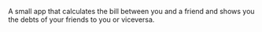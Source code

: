 A small app that calculates the bill between you and a friend and shows you the debts of your friends to you or viceversa.
